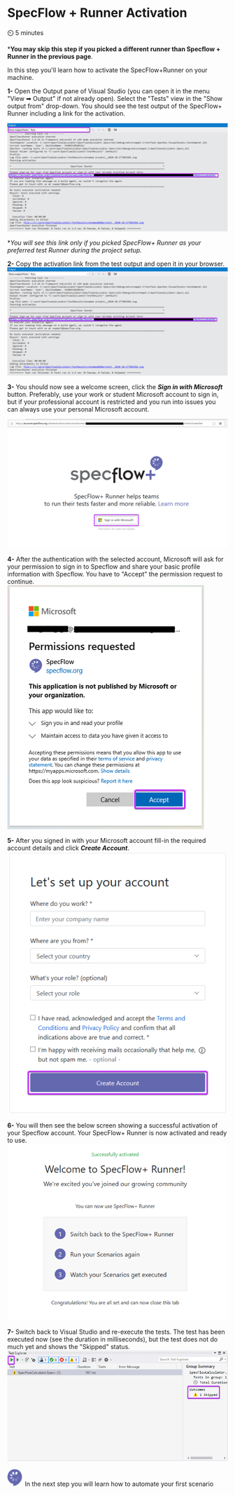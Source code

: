 SpecFlow + Runner Activation
=============================

⏲️ 5 minutes

***You may skip this step if you picked a different runner than Specflow + Runner in the previous page**.

In this step you'll learn how to activate the SpecFlow+Runner on your machine.

**1-** Open the Output pane of Visual Studio (you can open it in the menu "View ➡ Output" if not already open). Select the "Tests" view in the "Show output from" drop-down.
You should see the test output of the SpecFlow+ Runner including a link for the activation.

![Runner Output for Activation](../_static/step3.1/runner_activation.png)

**You will see this link only if you picked SpecFlow+ Runner as your preferred test Runner during the project setup.*

**2-** Copy the activation link from the test output and open it in your browser.  
![Runner Output for Activation](../_static/step4/activation_link.png)

**3-** You should now see a welcome screen, click the ***Sign in with Microsoft*** button. Preferably, use your work or student Microsoft account to sign in, but if your professional account is restricted and you run into issues you can always use your personal Microsoft account.

![Add new project menu](../_static/step4/activation_welcome.png)

**4-** After the authentication with the selected account, Microsoft will ask for your permission to sign in to Specflow and share your basic profile information with Specflow.
You have to "Accept" the permission request to continue.  
![Add new SpecFlow project](../_static/step4/microsoft_permission_requestedv2.png)  

**5-** After you signed in with your Microsoft account fill-in the required account details and click ***Create Account***.  
![Add new SpecFlow project](../_static/step4/account_setupv2.png)

**6-** You will then see the below screen showing a successful activation of your Specflow account. Your SpecFlow+ Runner is now activated and ready to use.
![Add new SpecFlow project](../_static/step4/activation_success.png)

**7-** Switch back to Visual Studio and re-execute the tests. The test has been executed now (see the duration in milliseconds), but the test does not do much yet and shows the "Skipped" status.  
![Add new SpecFlow project](../_static/step4/test_explorer_test_skippedv2.png)

![Specflow logo](../_static/step1/specflow_logo.png) In the next step you will learn how to automate your first scenario
